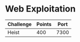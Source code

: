 # Web Exploitation

| Challenge           | Points | Port |
| --------------------| ------ | ---- |
| Heist               | 400    | 7300 |
